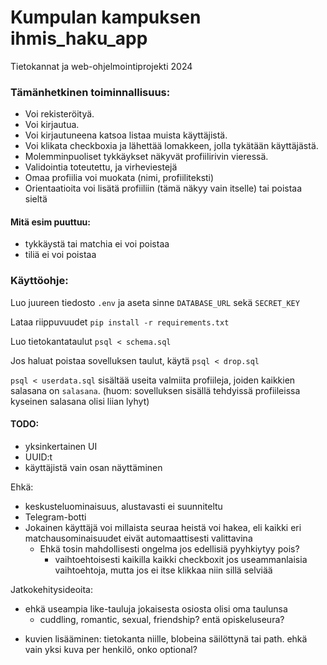 # Kumpulan kampuksen ihmis_haku_app

Tietokannat ja web-ohjelmointiprojekti 2024


### Tämänhetkinen toiminnallisuus:
* Voi rekisteröityä.
* Voi kirjautua.
* Voi kirjautuneena katsoa listaa muista käyttäjistä.
* Voi klikata checkboxia ja lähettää lomakkeen, jolla tykätään käyttäjästä.
* Molemminpuoliset tykkäykset näkyvät profiilirivin vieressä.
* Validointia toteutettu, ja virheviestejä
* Omaa profiilia voi muokata (nimi, profiiliteksti)
* Orientaatioita voi lisätä profiiliin (tämä näkyy vain itselle) tai poistaa sieltä

#### Mitä esim puuttuu:
- tykkäystä tai matchia ei voi poistaa
- tiliä ei voi poistaa

### Käyttöohje:

Luo juureen tiedosto `.env` ja aseta sinne `DATABASE_URL` sekä `SECRET_KEY`

Lataa riippuvuudet `pip install -r requirements.txt`

Luo tietokantataulut `psql < schema.sql`

Jos haluat poistaa sovelluksen taulut, käytä `psql < drop.sql`

`psql < userdata.sql` sisältää useita valmiita profiileja, joiden kaikkien salasana on `salasana`.
(huom: sovelluksen sisällä tehdyissä profiileissa kyseinen salasana olisi liian lyhyt)



#### TODO:
- yksinkertainen UI
- UUID:t
- käyttäjistä vain osan näyttäminen

Ehkä:
- keskusteluominaisuus, alustavasti ei suunniteltu
- Telegram-botti
- Jokainen käyttäjä voi millaista seuraa heistä voi hakea, eli kaikki eri matchausominaisuudet eivät automaattisesti valittavina
  - Ehkä tosin mahdollisesti ongelma jos edellisiä pyyhkiytyy pois?
	- vaihtoehtoisesti kaikilla kaikki checkboxit jos useammanlaisia vaihtoehtoja, mutta jos ei itse klikkaa niin sillä selviää


Jatkokehitysideoita:
* ehkä useampia like-tauluja jokaisesta osiosta olisi oma taulunsa
	* cuddling, romantic, sexual, friendship? entä opiskeluseura?

- kuvien lisääminen: tietokanta niille, blobeina säilöttynä tai path. ehkä vain yksi kuva per henkilö, onko optional?